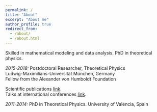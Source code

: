 ```yaml
---
permalink: /
title: "About"
excerpt: "About me"
author_profile: true
redirect_from: 
  - /about/
  - /about.html
---
```



Skilled in mathematical modeling and data analysis. PhD in theoretical physics.



*2015-2018:* Postdoctoral Researcher, Theoretical Physics    
Ludwig-Maximilians-Universität München, Germany      
  Fellow from the Alexander von Humboldt Foundation
 
 
Scientific publications  [link](http://inspirehep.net/author/profile/A.Celis.1).   
Talks at international conferences [link](https://celis.github.io/files/conferences.pdf).          



*2011-2014:*  PhD in Theoretical Physics.
 University of Valencia, Spain                 


